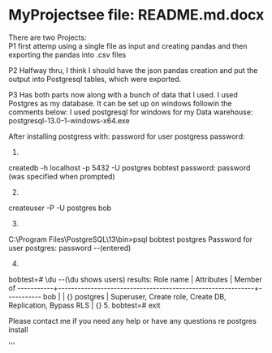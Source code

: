 # MyProjectsee file: README.md.docx
There are two Projects:  
P1  first attemp using a single file as input and creating pandas and then exporting the pandas into .csv files

P2  Halfway thru, I think I should have the json pandas creation and put the output into Postgresql tables, which were exported.

P3  Has both parts now along with a bunch of data that I used.
    I used Postgres as my database.  It can be set up on windows followin the comments below:
    I used postgresql for windows for my Data warehouse: postgresql-13.0-1-windows-x64.exe

After installing postgress with: password    for user postgress password:

1.
createdb -h localhost -p 5432 -U postgres bobtest
password: password  (was specified when prompted)

2.
createuser -P -U postgres bob 

3.
C:\Program Files\PostgreSQL\13\bin>psql bobtest postgres
Password for user postgres: password  --(entered)

4.
bobtest=# \du                         --(\du shows users)
results:
 Role name |                         Attributes                         | Member of
-----------+------------------------------------------------------------+-----------
 bob       |                                                            | {}
 postgres  | Superuser, Create role, Create DB, Replication, Bypass RLS | {}
5.
bobtest=# exit

Please contact me if you need any help or have any questions re postgres install

'''
